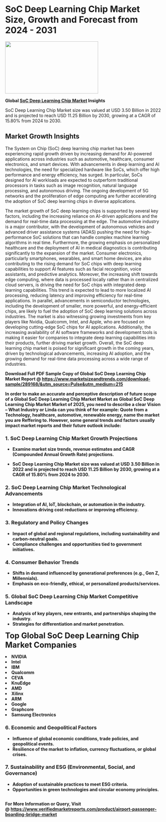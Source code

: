 <H1>SoC Deep Learning Chip Market Size, Growth and Forecast from 2024 - 2031</H1><img class="aligncenter size-medium wp-image-584254" src="https://thirdeyenews.in/wp-content/uploads/2024/09/Global-Market-Research-300x168.jpeg" alt="" width="300" height="168" /><p><strong>Global&nbsp;<a href="https://www.marketsizeandtrends.com/download-sample/289168/&amp;utm_source=Pulse&amp;utm_medium=215">SoC Deep Learning Chip Market</a> Insights</strong></p><p>SoC Deep Learning Chip Market size was valued at USD 3.50 Billion in 2022 and is projected to reach USD 11.25 Billion by 2030, growing at a CAGR of 15.80% from 2024 to 2030.</p><p><h2>Market Growth Insights</h2> <p>The System on Chip (SoC) deep learning chip market has been experiencing rapid growth driven by increasing demand for AI-powered applications across industries such as automotive, healthcare, consumer electronics, and smart devices. With advancements in deep learning and AI technologies, the need for specialized hardware like SoCs, which offer high performance and energy efficiency, has surged. In particular, SoCs designed for AI workloads are expected to outperform traditional processors in tasks such as image recognition, natural language processing, and autonomous driving. The ongoing development of 5G networks and the proliferation of edge computing are further accelerating the adoption of SoC deep learning chips in diverse applications.</p> <p><strong></strong></p> <p>The market growth of SoC deep learning chips is supported by several key factors, including the increasing reliance on AI-driven applications and the demand for real-time data processing at the edge. The automotive industry is a major contributor, with the development of autonomous vehicles and advanced driver assistance systems (ADAS) pushing the need for high-performance SoC solutions that can handle complex machine learning algorithms in real time. Furthermore, the growing emphasis on personalized healthcare and the deployment of AI in medical diagnostics is contributing significantly to the expansion of the market. Consumer electronics, particularly smartphones, wearables, and smart home devices, are also contributing to the rising demand for SoC chips with deep learning capabilities to support AI features such as facial recognition, voice assistants, and predictive analytics. Moreover, the increasing shift towards edge computing, where data is processed locally rather than in centralized cloud servers, is driving the need for SoC chips with integrated deep learning capabilities. This trend is expected to lead to more localized AI processing, reducing latency and improving efficiency for real-time applications. In parallel, advancements in semiconductor technologies, including the development of smaller, more powerful, and energy-efficient chips, are likely to fuel the adoption of SoC deep learning solutions across industries. The market is also witnessing growing investments from key players like Nvidia, Qualcomm, Intel, and Apple, who are focused on developing cutting-edge SoC chips for AI applications. Additionally, the increasing availability of AI software frameworks and development tools is making it easier for companies to integrate deep learning capabilities into their products, further driving market growth. Overall, the SoC deep learning chip market is poised for significant growth in the coming years, driven by technological advancements, increasing AI adoption, and the growing demand for real-time data processing across a wide range of industries. <p><strong></p><p><span class=""><strong>Download Full PDF Sample Copy of Global SoC Deep Learning Chip Market Report</strong> @ <a href="https://www.marketsizeandtrends.com/download-sample/289168/&amp;utm_source=Pulse&amp;utm_medium=215" target="_blank">https://www.marketsizeandtrends.com/download-sample/289168/&amp;utm_source=Pulse&amp;utm_medium=215</a></span></p><p>In order to make an accurate and perceptive description of future scope of a Global&nbsp;SoC Deep Learning Chip Market Market as Global&nbsp;SoC Deep Learning Chip Market Market of 2025, you need to describe a clear Vision &ndash; What Industry or Linda can you think of for example: Quote from a Technology, healthcare, automotive, renewable energy, name the market you are Reffering to. However, some general trends and factors usually impact market reports and their future outlook include:</p><h3>1.&nbsp;<strong>SoC Deep Learning Chip Market Growth Projections</strong></h3><ul><li>Examine market size trends, revenue estimates and CAGR (Compounded Annual Growth Rate) projections.</li><li><p>SoC Deep Learning Chip Market size was valued at USD 3.50 Billion in 2022 and is projected to reach USD 11.25 Billion by 2030, growing at a CAGR of 15.80% from 2024 to 2030.</p></li></ul><h3>2.&nbsp;<strong>SoC Deep Learning Chip Market Technological Advancements</strong></h3><ul><li>Integration of AI, IoT, blockchain, or automation in the industry.</li><li>Innovations driving cost reductions or improving efficiency.</li></ul><h3>3.&nbsp;<strong>Regulatory and Policy Changes</strong></h3><ul><li>Impact of global and regional regulations, including sustainability and carbon-neutral goals.</li><li>Compliance challenges and opportunities tied to government initiatives.</li></ul><h3>4.&nbsp;<strong>Consumer Behavior Trends</strong></h3><ul><li>Shifts in demand influenced by generational preferences (e.g., Gen Z, Millennials).</li><li>Emphasis on eco-friendly, ethical, or personalized products/services.</li></ul><h3>5.&nbsp;<strong>Global SoC Deep Learning Chip Market Competitive Landscape</strong></h3><ul><li>Analysis of key players, new entrants, and partnerships shaping the industry.</li><li>Strategies for differentiation and market penetration.</li></ul><p data-pm-slice="1 1 []"><span style="color: inherit; font-family: inherit; font-size: 25px;">Top Global SoC Deep Learning Chip Market Companies</span></p><div class="" data-test-id=""><p><li>NVIDIA</li><li> Intel</li><li> IBM</li><li> Qualcomm</li><li> CEVA</li><li> KnuEdge</li><li> AMD</li><li> Xilinx</li><li> ARM</li><li> Google</li><li> Graphcore</li><li> Samsung Electronics</li></p></div><h3>6.&nbsp;<strong>Economic and Geopolitical Factors</strong></h3><ul><li>Influence of global economic conditions, trade policies, and geopolitical events.</li><li>Resilience of the market to inflation, currency fluctuations, or global crises.</li></ul><h3>7.&nbsp;<strong>Sustainability and ESG (Environmental, Social, and Governance)</strong></h3><ul><li>Adoption of sustainable practices to meet ESG criteria.</li><li>Opportunities in green technologies and circular economy principles.</li></ul><h2><strong style="font-size: 14px;">For More Information or Query, Visit @&nbsp;</strong><a style="background-color: #ffffff; font-size: 14px;" href="https://www.marketsizeandtrends.com/report/soc-deep-learning-chip-market/" target="_blank">https://www.verifiedmarketreports.com/product/airport-passenger-boarding-bridge-market</a></h2>
